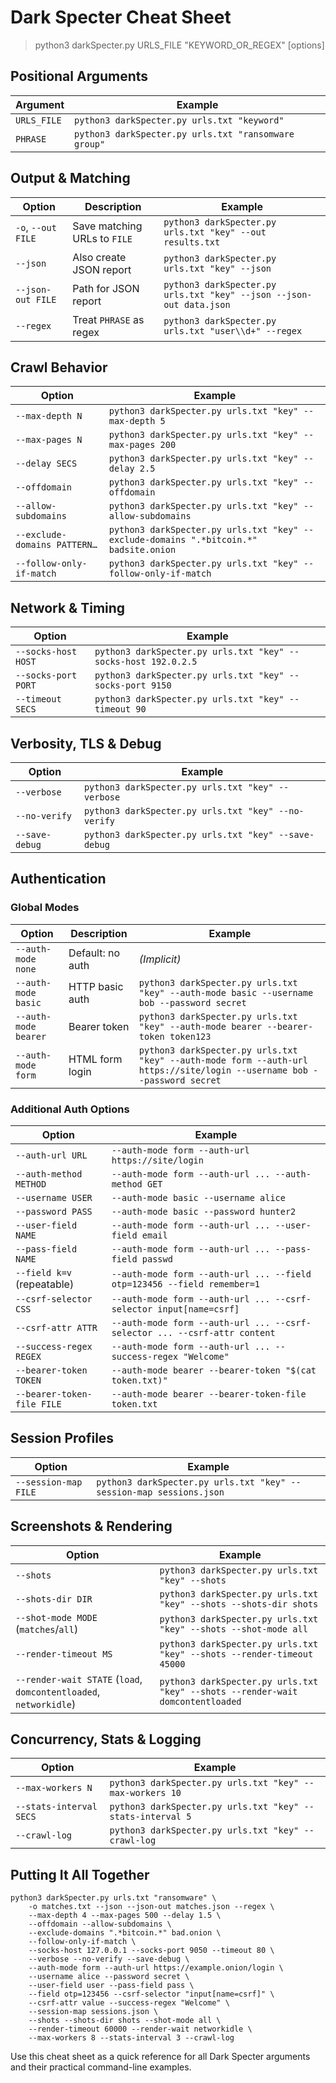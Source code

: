 # Dark Specter Cheat Sheet
> python3 darkSpecter.py URLS_FILE "KEYWORD_OR_REGEX" [options]

## Positional Arguments
| Argument    | Example                                        |
| ----------- | ---------------------------------------------- |
| `URLS_FILE` | `python3 darkSpecter.py urls.txt "keyword"`    |
| `PHRASE`    | `python3 darkSpecter.py urls.txt "ransomware group"` |

## Output & Matching
| Option             | Description                  | Example                                                             |
| ------------------ | ---------------------------- | ------------------------------------------------------------------- |
| `-o`, `--out FILE` | Save matching URLs to `FILE` | `python3 darkSpecter.py urls.txt "key" --out results.txt`           |
| `--json`           | Also create JSON report      | `python3 darkSpecter.py urls.txt "key" --json`                      |
| `--json-out FILE`  | Path for JSON report         | `python3 darkSpecter.py urls.txt "key" --json --json-out data.json` |
| `--regex`          | Treat `PHRASE` as regex      | `python3 darkSpecter.py urls.txt "user\\d+" --regex`                |

## Crawl Behavior
| Option                       | Example                                                                               |
| ---------------------------- | ------------------------------------------------------------------------------------- |
| `--max-depth N`              | `python3 darkSpecter.py urls.txt "key" --max-depth 5`                                 |
| `--max-pages N`              | `python3 darkSpecter.py urls.txt "key" --max-pages 200`                               |
| `--delay SECS`               | `python3 darkSpecter.py urls.txt "key" --delay 2.5`                                   |
| `--offdomain`                | `python3 darkSpecter.py urls.txt "key" --offdomain`                                   |
| `--allow-subdomains`         | `python3 darkSpecter.py urls.txt "key" --allow-subdomains`                            |
| `--exclude-domains PATTERN…` | `python3 darkSpecter.py urls.txt "key" --exclude-domains ".*bitcoin.*" badsite.onion` |
| `--follow-only-if-match`     | `python3 darkSpecter.py urls.txt "key" --follow-only-if-match`                        |

## Network & Timing
| Option              | Example                                                        |
| ------------------- | -------------------------------------------------------------- |
| `--socks-host HOST` | `python3 darkSpecter.py urls.txt "key" --socks-host 192.0.2.5` |
| `--socks-port PORT` | `python3 darkSpecter.py urls.txt "key" --socks-port 9150`      |
| `--timeout SECS`    | `python3 darkSpecter.py urls.txt "key" --timeout 90`           |

## Verbosity, TLS & Debug
| Option         | Example                                              |
| -------------- | ---------------------------------------------------- |
| `--verbose`    | `python3 darkSpecter.py urls.txt "key" --verbose`    |
| `--no-verify`  | `python3 darkSpecter.py urls.txt "key" --no-verify`  |
| `--save-debug` | `python3 darkSpecter.py urls.txt "key" --save-debug` |

## Authentication
### Global Modes
| Option               | Description      | Example                                                                                                                 |
| -------------------- | ---------------- | ----------------------------------------------------------------------------------------------------------------------- |
| `--auth-mode none`   | Default: no auth | *(Implicit)*                                                                                                            |
| `--auth-mode basic`  | HTTP basic auth  | `python3 darkSpecter.py urls.txt "key" --auth-mode basic --username bob --password secret`                              |
| `--auth-mode bearer` | Bearer token     | `python3 darkSpecter.py urls.txt "key" --auth-mode bearer --bearer-token token123`                                      |
| `--auth-mode form`   | HTML form login  | `python3 darkSpecter.py urls.txt "key" --auth-mode form --auth-url https://site/login --username bob --password secret` |

### Additional Auth Options
| Option                     | Example                                                                   |
| -------------------------- | ------------------------------------------------------------------------- |
| `--auth-url URL`           | `--auth-mode form --auth-url https://site/login`                          |
| `--auth-method METHOD`     | `--auth-mode form --auth-url ... --auth-method GET`                       |
| `--username USER`          | `--auth-mode basic --username alice`                                      |
| `--password PASS`          | `--auth-mode basic --password hunter2`                                    |
| `--user-field NAME`        | `--auth-mode form --auth-url ... --user-field email`                      |
| `--pass-field NAME`        | `--auth-mode form --auth-url ... --pass-field passwd`                     |
| `--field k=v` (repeatable) | `--auth-mode form --auth-url ... --field otp=123456 --field remember=1`   |
| `--csrf-selector CSS`      | `--auth-mode form --auth-url ... --csrf-selector input[name=csrf]`        |
| `--csrf-attr ATTR`         | `--auth-mode form --auth-url ... --csrf-selector ... --csrf-attr content` |
| `--success-regex REGEX`    | `--auth-mode form --auth-url ... --success-regex "Welcome"`               |
| `--bearer-token TOKEN`     | `--auth-mode bearer --bearer-token "$(cat token.txt)"`                    |
| `--bearer-token-file FILE` | `--auth-mode bearer --bearer-token-file token.txt`                        |

## Session Profiles
| Option               | Example                                                             |
| -------------------- | ------------------------------------------------------------------- |
| `--session-map FILE` | `python3 darkSpecter.py urls.txt "key" --session-map sessions.json` |

## Screenshots & Rendering
| Option                                                            | Example                                                                        |
| ----------------------------------------------------------------- | ------------------------------------------------------------------------------ |
| `--shots`                                                         | `python3 darkSpecter.py urls.txt "key" --shots`                                |
| `--shots-dir DIR`                                                 | `python3 darkSpecter.py urls.txt "key" --shots --shots-dir shots`              |
| `--shot-mode MODE` (`matches`/`all`)                              | `python3 darkSpecter.py urls.txt "key" --shots --shot-mode all`                |
| `--render-timeout MS`                                             | `python3 darkSpecter.py urls.txt "key" --shots --render-timeout 45000`         |
| `--render-wait STATE` (`load`, `domcontentloaded`, `networkidle`) | `python3 darkSpecter.py urls.txt "key" --shots --render-wait domcontentloaded` |

## Concurrency, Stats & Logging
| Option                  | Example                                                    |
| ----------------------- | ---------------------------------------------------------- |
| `--max-workers N`       | `python3 darkSpecter.py urls.txt "key" --max-workers 10`   |
| `--stats-interval SECS` | `python3 darkSpecter.py urls.txt "key" --stats-interval 5` |
| `--crawl-log`           | `python3 darkSpecter.py urls.txt "key" --crawl-log`        |

## Putting It All Together
```
python3 darkSpecter.py urls.txt "ransomware" \
    -o matches.txt --json --json-out matches.json --regex \
    --max-depth 4 --max-pages 500 --delay 1.5 \
    --offdomain --allow-subdomains \
    --exclude-domains ".*bitcoin.*" bad.onion \
    --follow-only-if-match \
    --socks-host 127.0.0.1 --socks-port 9050 --timeout 80 \
    --verbose --no-verify --save-debug \
    --auth-mode form --auth-url https://example.onion/login \
    --username alice --password secret \
    --user-field user --pass-field pass \
    --field otp=123456 --csrf-selector "input[name=csrf]" \
    --csrf-attr value --success-regex "Welcome" \
    --session-map sessions.json \
    --shots --shots-dir shots --shot-mode all \
    --render-timeout 60000 --render-wait networkidle \
    --max-workers 8 --stats-interval 3 --crawl-log
```
Use this cheat sheet as a quick reference for all Dark Specter arguments and their practical command-line examples.


